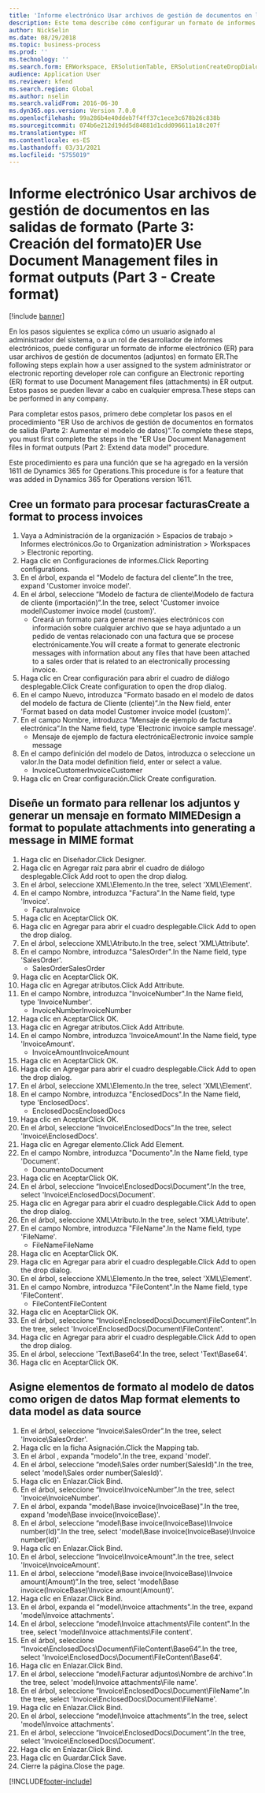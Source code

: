 ```yaml
---
title: 'Informe electrónico Usar archivos de gestión de documentos en las salidas de formato (Parte 3: Creación del formato)'
description: Este tema describe cómo configurar un formato de informes electrónicos para utilizar archivos de administración de documentos en la salida de informes electrónicos. (Parte 3)
author: NickSelin
ms.date: 08/29/2018
ms.topic: business-process
ms.prod: ''
ms.technology: ''
ms.search.form: ERWorkspace, ERSolutionTable, ERSolutionCreateDropDialog, EROperationDesigner, ERComponentTypeDropDialog
audience: Application User
ms.reviewer: kfend
ms.search.region: Global
ms.author: nselin
ms.search.validFrom: 2016-06-30
ms.dyn365.ops.version: Version 7.0.0
ms.openlocfilehash: 99a286b4e40ddeb7f4ff37c1ece3c678b26c838b
ms.sourcegitcommit: 074b6e212d19dd5d84881d1cdd096611a18c207f
ms.translationtype: HT
ms.contentlocale: es-ES
ms.lasthandoff: 03/31/2021
ms.locfileid: "5755019"
---
```

# <a name="er-use-document-management-files-in-format-outputs-part-3---create-format"></a><span data-ttu-id="e1e7f-104">Informe electrónico Usar archivos de gestión de documentos en las salidas de formato (Parte 3: Creación del formato)</span><span class="sxs-lookup"><span data-stu-id="e1e7f-104">ER Use Document Management files in format outputs (Part 3 - Create format)</span></span>

[!include [banner](../../includes/banner.md)]

<span data-ttu-id="e1e7f-105">En los pasos siguientes se explica cómo un usuario asignado al administrador del sistema, o a un rol de desarrollador de informes electrónicos, puede configurar un formato de informe electrónico (ER) para usar archivos de gestión de documentos (adjuntos) en formato ER.</span><span class="sxs-lookup"><span data-stu-id="e1e7f-105">The following steps explain how a user assigned to the system administrator or electronic reporting developer role can configure an Electronic reporting (ER) format to use Document Management files (attachments) in ER output.</span></span> <span data-ttu-id="e1e7f-106">Estos pasos se pueden llevar a cabo en cualquier empresa.</span><span class="sxs-lookup"><span data-stu-id="e1e7f-106">These steps can be performed in any company.</span></span>

<span data-ttu-id="e1e7f-107">Para completar estos pasos, primero debe completar los pasos en el procedimiento "ER Uso de archivos de gestión de documentos en formatos de salida (Parte 2: Aumentar el modelo de datos)”.</span><span class="sxs-lookup"><span data-stu-id="e1e7f-107">To complete these steps, you must first complete the steps in the "ER Use Document Management files in format outputs (Part 2: Extend data model" procedure.</span></span>

<span data-ttu-id="e1e7f-108">Este procedimiento es para una función que se ha agregado en la versión 1611 de Dynamics 365 for Operations.</span><span class="sxs-lookup"><span data-stu-id="e1e7f-108">This procedure is for a feature that was added in Dynamics 365 for Operations version 1611.</span></span>


## <a name="create-a-format-to-process-invoices"></a><span data-ttu-id="e1e7f-109">Cree un formato para procesar facturas</span><span class="sxs-lookup"><span data-stu-id="e1e7f-109">Create a format to process invoices</span></span>
1. <span data-ttu-id="e1e7f-110">Vaya a Administración de la organización > Espacios de trabajo > Informes electrónicos.</span><span class="sxs-lookup"><span data-stu-id="e1e7f-110">Go to Organization administration > Workspaces > Electronic reporting.</span></span>
2. <span data-ttu-id="e1e7f-111">Haga clic en Configuraciones de informes.</span><span class="sxs-lookup"><span data-stu-id="e1e7f-111">Click Reporting configurations.</span></span>
3. <span data-ttu-id="e1e7f-112">En el árbol, expanda el “Modelo de factura del cliente”.</span><span class="sxs-lookup"><span data-stu-id="e1e7f-112">In the tree, expand 'Customer invoice model'.</span></span>
4. <span data-ttu-id="e1e7f-113">En el árbol, seleccione “Modelo de factura de cliente\Modelo de factura de cliente (importación)”.</span><span class="sxs-lookup"><span data-stu-id="e1e7f-113">In the tree, select 'Customer invoice model\Customer invoice model (custom)'.</span></span>
    * <span data-ttu-id="e1e7f-114">Creará un formato para generar mensajes electrónicos con información sobre cualquier archivo que se haya adjuntado a un pedido de ventas relacionado con una factura que se procese electrónicamente.</span><span class="sxs-lookup"><span data-stu-id="e1e7f-114">You will create a format to generate electronic messages with information about any files that have been attached to a sales order that is related to an electronically processing invoice.</span></span>  
5. <span data-ttu-id="e1e7f-115">Haga clic en Crear configuración para abrir el cuadro de diálogo desplegable.</span><span class="sxs-lookup"><span data-stu-id="e1e7f-115">Click Create configuration to open the drop dialog.</span></span>
6. <span data-ttu-id="e1e7f-116">En el campo Nuevo, introduzca "Formato basado en el modelo de datos del modelo de factura de Cliente (cliente)”.</span><span class="sxs-lookup"><span data-stu-id="e1e7f-116">In the New field, enter 'Format based on data model Customer invoice model (custom)'.</span></span>
7. <span data-ttu-id="e1e7f-117">En el campo Nombre, introduzca “Mensaje de ejemplo de factura electrónica”.</span><span class="sxs-lookup"><span data-stu-id="e1e7f-117">In the Name field, type 'Electronic invoice sample message'.</span></span>
    * <span data-ttu-id="e1e7f-118">Mensaje de ejemplo de factura electrónica</span><span class="sxs-lookup"><span data-stu-id="e1e7f-118">Electronic invoice sample message</span></span>  
8. <span data-ttu-id="e1e7f-119">En el campo definición del modelo de Datos, introduzca o seleccione un valor.</span><span class="sxs-lookup"><span data-stu-id="e1e7f-119">In the Data model definition field, enter or select a value.</span></span>
    * <span data-ttu-id="e1e7f-120">InvoiceCustomer</span><span class="sxs-lookup"><span data-stu-id="e1e7f-120">InvoiceCustomer</span></span>  
9. <span data-ttu-id="e1e7f-121">Haga clic en Crear configuración.</span><span class="sxs-lookup"><span data-stu-id="e1e7f-121">Click Create configuration.</span></span>

## <a name="design-a-format-to-populate-attachments-into-generating-a-message-in-mime-format"></a><span data-ttu-id="e1e7f-122">Diseñe un formato para rellenar los adjuntos y generar un mensaje en formato MIME</span><span class="sxs-lookup"><span data-stu-id="e1e7f-122">Design a format to populate attachments into generating a message in MIME format</span></span>
1. <span data-ttu-id="e1e7f-123">Haga clic en Diseñador.</span><span class="sxs-lookup"><span data-stu-id="e1e7f-123">Click Designer.</span></span>
2. <span data-ttu-id="e1e7f-124">Haga clic en Agregar raíz para abrir el cuadro de diálogo desplegable.</span><span class="sxs-lookup"><span data-stu-id="e1e7f-124">Click Add root to open the drop dialog.</span></span>
3. <span data-ttu-id="e1e7f-125">En el árbol, seleccione XML\Elemento.</span><span class="sxs-lookup"><span data-stu-id="e1e7f-125">In the tree, select 'XML\Element'.</span></span>
4. <span data-ttu-id="e1e7f-126">En el campo Nombre, introduzca "Factura".</span><span class="sxs-lookup"><span data-stu-id="e1e7f-126">In the Name field, type 'Invoice'.</span></span>
    * <span data-ttu-id="e1e7f-127">Factura</span><span class="sxs-lookup"><span data-stu-id="e1e7f-127">Invoice</span></span>  
5. <span data-ttu-id="e1e7f-128">Haga clic en Aceptar</span><span class="sxs-lookup"><span data-stu-id="e1e7f-128">Click OK.</span></span>
6. <span data-ttu-id="e1e7f-129">Haga clic en Agregar para abrir el cuadro desplegable.</span><span class="sxs-lookup"><span data-stu-id="e1e7f-129">Click Add to open the drop dialog.</span></span>
7. <span data-ttu-id="e1e7f-130">En el árbol, seleccione XML\Atributo.</span><span class="sxs-lookup"><span data-stu-id="e1e7f-130">In the tree, select 'XML\Attribute'.</span></span>
8. <span data-ttu-id="e1e7f-131">En el campo Nombre, introduzca "SalesOrder".</span><span class="sxs-lookup"><span data-stu-id="e1e7f-131">In the Name field, type 'SalesOrder'.</span></span>
    * <span data-ttu-id="e1e7f-132">SalesOrder</span><span class="sxs-lookup"><span data-stu-id="e1e7f-132">SalesOrder</span></span>  
9. <span data-ttu-id="e1e7f-133">Haga clic en Aceptar</span><span class="sxs-lookup"><span data-stu-id="e1e7f-133">Click OK.</span></span>
10. <span data-ttu-id="e1e7f-134">Haga clic en Agregar atributos.</span><span class="sxs-lookup"><span data-stu-id="e1e7f-134">Click Add Attribute.</span></span>
11. <span data-ttu-id="e1e7f-135">En el campo Nombre, introduzca "InvoiceNumber".</span><span class="sxs-lookup"><span data-stu-id="e1e7f-135">In the Name field, type 'InvoiceNumber'.</span></span>
    * <span data-ttu-id="e1e7f-136">InvoiceNumber</span><span class="sxs-lookup"><span data-stu-id="e1e7f-136">InvoiceNumber</span></span>  
12. <span data-ttu-id="e1e7f-137">Haga clic en Aceptar</span><span class="sxs-lookup"><span data-stu-id="e1e7f-137">Click OK.</span></span>
13. <span data-ttu-id="e1e7f-138">Haga clic en Agregar atributos.</span><span class="sxs-lookup"><span data-stu-id="e1e7f-138">Click Add Attribute.</span></span>
14. <span data-ttu-id="e1e7f-139">En el campo Nombre, introduzca 'InvoiceAmount'.</span><span class="sxs-lookup"><span data-stu-id="e1e7f-139">In the Name field, type 'InvoiceAmount'.</span></span>
    * <span data-ttu-id="e1e7f-140">InvoiceAmount</span><span class="sxs-lookup"><span data-stu-id="e1e7f-140">InvoiceAmount</span></span>  
15. <span data-ttu-id="e1e7f-141">Haga clic en Aceptar</span><span class="sxs-lookup"><span data-stu-id="e1e7f-141">Click OK.</span></span>
16. <span data-ttu-id="e1e7f-142">Haga clic en Agregar para abrir el cuadro desplegable.</span><span class="sxs-lookup"><span data-stu-id="e1e7f-142">Click Add to open the drop dialog.</span></span>
17. <span data-ttu-id="e1e7f-143">En el árbol, seleccione XML\Elemento.</span><span class="sxs-lookup"><span data-stu-id="e1e7f-143">In the tree, select 'XML\Element'.</span></span>
18. <span data-ttu-id="e1e7f-144">En el campo Nombre, introduzca "EnclosedDocs".</span><span class="sxs-lookup"><span data-stu-id="e1e7f-144">In the Name field, type 'EnclosedDocs'.</span></span>
    * <span data-ttu-id="e1e7f-145">EnclosedDocs</span><span class="sxs-lookup"><span data-stu-id="e1e7f-145">EnclosedDocs</span></span>  
19. <span data-ttu-id="e1e7f-146">Haga clic en Aceptar</span><span class="sxs-lookup"><span data-stu-id="e1e7f-146">Click OK.</span></span>
20. <span data-ttu-id="e1e7f-147">En el árbol, seleccione “Invoice\EnclosedDocs”.</span><span class="sxs-lookup"><span data-stu-id="e1e7f-147">In the tree, select 'Invoice\EnclosedDocs'.</span></span>
21. <span data-ttu-id="e1e7f-148">Haga clic en Agregar elemento.</span><span class="sxs-lookup"><span data-stu-id="e1e7f-148">Click Add Element.</span></span>
22. <span data-ttu-id="e1e7f-149">En el campo Nombre, introduzca "Documento".</span><span class="sxs-lookup"><span data-stu-id="e1e7f-149">In the Name field, type 'Document'.</span></span>
    * <span data-ttu-id="e1e7f-150">Documento</span><span class="sxs-lookup"><span data-stu-id="e1e7f-150">Document</span></span>  
23. <span data-ttu-id="e1e7f-151">Haga clic en Aceptar</span><span class="sxs-lookup"><span data-stu-id="e1e7f-151">Click OK.</span></span>
24. <span data-ttu-id="e1e7f-152">En el árbol, seleccione “Invoice\EnclosedDocs\Document”.</span><span class="sxs-lookup"><span data-stu-id="e1e7f-152">In the tree, select 'Invoice\EnclosedDocs\Document'.</span></span>
25. <span data-ttu-id="e1e7f-153">Haga clic en Agregar para abrir el cuadro desplegable.</span><span class="sxs-lookup"><span data-stu-id="e1e7f-153">Click Add to open the drop dialog.</span></span>
26. <span data-ttu-id="e1e7f-154">En el árbol, seleccione XML\Atributo.</span><span class="sxs-lookup"><span data-stu-id="e1e7f-154">In the tree, select 'XML\Attribute'.</span></span>
27. <span data-ttu-id="e1e7f-155">En el campo Nombre, introduzca "FileName".</span><span class="sxs-lookup"><span data-stu-id="e1e7f-155">In the Name field, type 'FileName'.</span></span>
    * <span data-ttu-id="e1e7f-156">FileName</span><span class="sxs-lookup"><span data-stu-id="e1e7f-156">FileName</span></span>  
28. <span data-ttu-id="e1e7f-157">Haga clic en Aceptar</span><span class="sxs-lookup"><span data-stu-id="e1e7f-157">Click OK.</span></span>
29. <span data-ttu-id="e1e7f-158">Haga clic en Agregar para abrir el cuadro desplegable.</span><span class="sxs-lookup"><span data-stu-id="e1e7f-158">Click Add to open the drop dialog.</span></span>
30. <span data-ttu-id="e1e7f-159">En el árbol, seleccione XML\Elemento.</span><span class="sxs-lookup"><span data-stu-id="e1e7f-159">In the tree, select 'XML\Element'.</span></span>
31. <span data-ttu-id="e1e7f-160">En el campo Nombre, introduzca "FileContent".</span><span class="sxs-lookup"><span data-stu-id="e1e7f-160">In the Name field, type 'FileContent'.</span></span>
    * <span data-ttu-id="e1e7f-161">FileContent</span><span class="sxs-lookup"><span data-stu-id="e1e7f-161">FileContent</span></span>  
32. <span data-ttu-id="e1e7f-162">Haga clic en Aceptar</span><span class="sxs-lookup"><span data-stu-id="e1e7f-162">Click OK.</span></span>
33. <span data-ttu-id="e1e7f-163">En el árbol, seleccione “Invoice\EnclosedDocs\Document\FileContent”.</span><span class="sxs-lookup"><span data-stu-id="e1e7f-163">In the tree, select 'Invoice\EnclosedDocs\Document\FileContent'.</span></span>
34. <span data-ttu-id="e1e7f-164">Haga clic en Agregar para abrir el cuadro desplegable.</span><span class="sxs-lookup"><span data-stu-id="e1e7f-164">Click Add to open the drop dialog.</span></span>
35. <span data-ttu-id="e1e7f-165">En el árbol, seleccione 'Text\Base64'.</span><span class="sxs-lookup"><span data-stu-id="e1e7f-165">In the tree, select 'Text\Base64'.</span></span>
36. <span data-ttu-id="e1e7f-166">Haga clic en Aceptar</span><span class="sxs-lookup"><span data-stu-id="e1e7f-166">Click OK.</span></span>

## <a name="map-format-elements-to-data-model-as-data-source"></a><span data-ttu-id="e1e7f-167">Asigne elementos de formato al modelo de datos como origen de datos </span><span class="sxs-lookup"><span data-stu-id="e1e7f-167">Map format elements to data model as data source</span></span>
1. <span data-ttu-id="e1e7f-168">En el árbol, seleccione “Invoice\SalesOrder”.</span><span class="sxs-lookup"><span data-stu-id="e1e7f-168">In the tree, select 'Invoice\SalesOrder'.</span></span>
2. <span data-ttu-id="e1e7f-169">Haga clic en la ficha Asignación.</span><span class="sxs-lookup"><span data-stu-id="e1e7f-169">Click the Mapping tab.</span></span>
3. <span data-ttu-id="e1e7f-170">En el árbol , expanda "modelo".</span><span class="sxs-lookup"><span data-stu-id="e1e7f-170">In the tree, expand 'model'.</span></span>
4. <span data-ttu-id="e1e7f-171">En el árbol, seleccione “model\Sales order number(SalesId)".</span><span class="sxs-lookup"><span data-stu-id="e1e7f-171">In the tree, select 'model\Sales order number(SalesId)'.</span></span>
5. <span data-ttu-id="e1e7f-172">Haga clic en Enlazar.</span><span class="sxs-lookup"><span data-stu-id="e1e7f-172">Click Bind.</span></span>
6. <span data-ttu-id="e1e7f-173">En el árbol, seleccione “Invoice\InvoiceNumber”.</span><span class="sxs-lookup"><span data-stu-id="e1e7f-173">In the tree, select 'Invoice\InvoiceNumber'.</span></span>
7. <span data-ttu-id="e1e7f-174">En el árbol, expanda "model\Base invoice(InvoiceBase)".</span><span class="sxs-lookup"><span data-stu-id="e1e7f-174">In the tree, expand 'model\Base invoice(InvoiceBase)'.</span></span>
8. <span data-ttu-id="e1e7f-175">En el árbol, seleccione “model\Base invoice(InvoiceBase)\Invoice number(Id)”.</span><span class="sxs-lookup"><span data-stu-id="e1e7f-175">In the tree, select 'model\Base invoice(InvoiceBase)\Invoice number(Id)'.</span></span>
9. <span data-ttu-id="e1e7f-176">Haga clic en Enlazar.</span><span class="sxs-lookup"><span data-stu-id="e1e7f-176">Click Bind.</span></span>
10. <span data-ttu-id="e1e7f-177">En el árbol, seleccione “Invoice\InvoiceAmount".</span><span class="sxs-lookup"><span data-stu-id="e1e7f-177">In the tree, select 'Invoice\InvoiceAmount'.</span></span>
11. <span data-ttu-id="e1e7f-178">En el árbol, seleccione “model\Base invoice(InvoiceBase)\Invoice amount(Amount)”.</span><span class="sxs-lookup"><span data-stu-id="e1e7f-178">In the tree, select 'model\Base invoice(InvoiceBase)\Invoice amount(Amount)'.</span></span>
12. <span data-ttu-id="e1e7f-179">Haga clic en Enlazar.</span><span class="sxs-lookup"><span data-stu-id="e1e7f-179">Click Bind.</span></span>
13. <span data-ttu-id="e1e7f-180">En el árbol, expanda el “model\Invoice attachments".</span><span class="sxs-lookup"><span data-stu-id="e1e7f-180">In the tree, expand 'model\Invoice attachments'.</span></span>
14. <span data-ttu-id="e1e7f-181">En el árbol, seleccione “model\Invoice attachments\File content".</span><span class="sxs-lookup"><span data-stu-id="e1e7f-181">In the tree, select 'model\Invoice attachments\File content'.</span></span>
15. <span data-ttu-id="e1e7f-182">En el árbol, seleccione “Invoice\EnclosedDocs\Document\FileContent\Base64”.</span><span class="sxs-lookup"><span data-stu-id="e1e7f-182">In the tree, select 'Invoice\EnclosedDocs\Document\FileContent\Base64'.</span></span>
16. <span data-ttu-id="e1e7f-183">Haga clic en Enlazar.</span><span class="sxs-lookup"><span data-stu-id="e1e7f-183">Click Bind.</span></span>
17. <span data-ttu-id="e1e7f-184">En el árbol, seleccione “model\Facturar adjuntos\Nombre de archivo”.</span><span class="sxs-lookup"><span data-stu-id="e1e7f-184">In the tree, select 'model\Invoice attachments\File name'.</span></span>
18. <span data-ttu-id="e1e7f-185">En el árbol, seleccione “Invoice\EnclosedDocs\Document\FileName”.</span><span class="sxs-lookup"><span data-stu-id="e1e7f-185">In the tree, select 'Invoice\EnclosedDocs\Document\FileName'.</span></span>
19. <span data-ttu-id="e1e7f-186">Haga clic en Enlazar.</span><span class="sxs-lookup"><span data-stu-id="e1e7f-186">Click Bind.</span></span>
20. <span data-ttu-id="e1e7f-187">En el árbol, seleccione “model\Invoice attachments”.</span><span class="sxs-lookup"><span data-stu-id="e1e7f-187">In the tree, select 'model\Invoice attachments'.</span></span>
21. <span data-ttu-id="e1e7f-188">En el árbol, seleccione “Invoice\EnclosedDocs\Document”.</span><span class="sxs-lookup"><span data-stu-id="e1e7f-188">In the tree, select 'Invoice\EnclosedDocs\Document'.</span></span>
22. <span data-ttu-id="e1e7f-189">Haga clic en Enlazar.</span><span class="sxs-lookup"><span data-stu-id="e1e7f-189">Click Bind.</span></span>
23. <span data-ttu-id="e1e7f-190">Haga clic en Guardar.</span><span class="sxs-lookup"><span data-stu-id="e1e7f-190">Click Save.</span></span>
24. <span data-ttu-id="e1e7f-191">Cierre la página.</span><span class="sxs-lookup"><span data-stu-id="e1e7f-191">Close the page.</span></span>



[!INCLUDE[footer-include](../../../../includes/footer-banner.md)]
